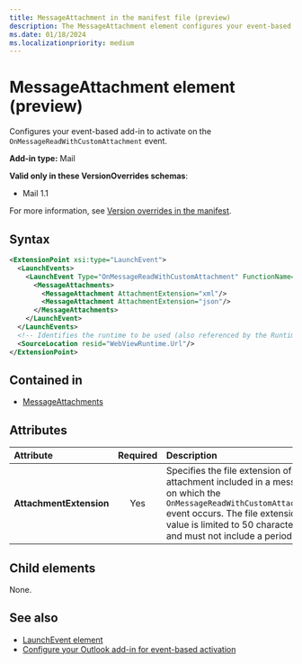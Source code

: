 ```yaml
---
title: MessageAttachment in the manifest file (preview)
description: The MessageAttachment element configures your event-based add-in to activate on the OnMessageReadWithCustomAttachment event.
ms.date: 01/18/2024
ms.localizationpriority: medium
---
```


# MessageAttachment element (preview)

Configures your event-based add-in to activate on the `OnMessageReadWithCustomAttachment` event.

**Add-in type:** Mail

**Valid only in these VersionOverrides schemas**:

- Mail 1.1

For more information, see [Version overrides in the manifest](/office/dev/add-ins/develop/add-in-manifests#version-overrides-in-the-manifest).

## Syntax

```XML
<ExtensionPoint xsi:type="LaunchEvent">
  <LaunchEvents>
    <LaunchEvent Type="OnMessageReadWithCustomAttachment" FunctionName="onMessageReadWithCustomAttachmentHandler">
      <MessageAttachments>
        <MessageAttachment AttachmentExtension="xml"/>
        <MessageAttachment AttachmentExtension="json"/>
      </MessageAttachments>
    </LaunchEvent>
  </LaunchEvents>
  <!-- Identifies the runtime to be used (also referenced by the Runtime element). -->
  <SourceLocation resid="WebViewRuntime.Url"/>
</ExtensionPoint>
```

## Contained in

- [MessageAttachments](messageattachments.md)

## Attributes

| Attribute | Required | Description |
|:-----|:-----:|:-----|
| **AttachmentExtension** | Yes | Specifies the file extension of the attachment included in a message on which the `OnMessageReadWithCustomAttachment` event occurs. The file extension value is limited to 50 characters and must not include a period. |

## Child elements

None.

## See also

- [LaunchEvent element](launchevent.md)
- [Configure your Outlook add-in for event-based activation](/office/dev/add-ins/outlook/autolaunch#supported-events)
